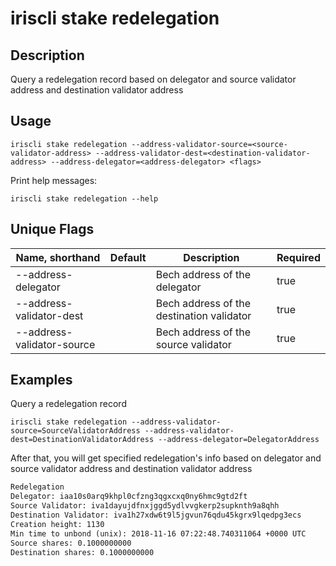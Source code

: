 # iriscli stake redelegation

## Description

Query a redelegation record based on delegator and source validator address and destination validator address

## Usage

```
iriscli stake redelegation --address-validator-source=<source-validator-address> --address-validator-dest=<destination-validator-address> --address-delegator=<address-delegator> <flags>
```

Print help messages:
```
iriscli stake redelegation --help
```

## Unique Flags

| Name, shorthand            | Default | Description                               | Required |
| -------------------------- | ------- | ----------------------------------------- | -------- | 
| --address-delegator        |         | Bech address of the delegator             | true     |
| --address-validator-dest   |         | Bech address of the destination validator | true     |
| --address-validator-source |         | Bech address of the source validator      | true     |

## Examples

Query a redelegation record
```
iriscli stake redelegation --address-validator-source=SourceValidatorAddress --address-validator-dest=DestinationValidatorAddress --address-delegator=DelegatorAddress
```

After that, you will get specified redelegation's info based on delegator and source validator address and destination validator address

```txt
Redelegation
Delegator: iaa10s0arq9khpl0cfzng3qgxcxq0ny6hmc9gtd2ft
Source Validator: iva1dayujdfnxjggd5ydlvvgkerp2supknth9a8qhh
Destination Validator: iva1h27xdw6t9l5jgvun76qdu45kgrx9lqedpg3ecs
Creation height: 1130
Min time to unbond (unix): 2018-11-16 07:22:48.740311064 +0000 UTC
Source shares: 0.1000000000
Destination shares: 0.1000000000
```
